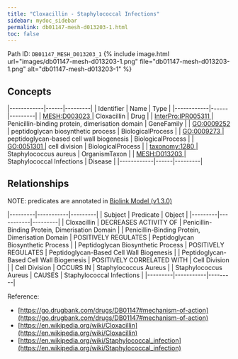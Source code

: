 ```yaml
---
title: "Cloxacillin - Staphylococcal Infections"
sidebar: mydoc_sidebar
permalink: db01147-mesh-d013203-1.html
toc: false 
---
```



Path ID: `DB01147_MESH_D013203_1`
{% include image.html url="images/db01147-mesh-d013203-1.png" file="db01147-mesh-d013203-1.png" alt="db01147-mesh-d013203-1" %}

## Concepts

|------------|------|---------|
| Identifier | Name | Type    |
|------------|------|---------|
| <a href="https://identifiers.org/MESH:D003023">MESH:D003023 </a> | Cloxacillin | Drug |
| <a href="https://identifiers.org/InterPro:IPR005311">InterPro:IPR005311 </a> | Penicillin-binding protein, dimerisation domain | GeneFamily |
| <a href="https://identifiers.org/GO:0009252">GO:0009252 </a> | peptidoglycan biosynthetic process | BiologicalProcess |
| <a href="https://identifiers.org/GO:0009273">GO:0009273 </a> | peptidoglycan-based cell wall biogenesis | BiologicalProcess |
| <a href="https://identifiers.org/GO:0051301">GO:0051301 </a> | cell division | BiologicalProcess |
| <a href="https://identifiers.org/taxonomy:1280">taxonomy:1280 </a> | Staphylococcus aureus | OrganismTaxon |
| <a href="https://identifiers.org/MESH:D013203">MESH:D013203 </a> | Staphylococcal Infections | Disease |
|------------|------|---------|

## Relationships


NOTE: predicates are annotated in <a href="https://github.com/biolink/biolink-model/releases/tag/v1.3.0">Biolink Model (v1.3.0)</a>

|---------|-----------|---------|
| Subject | Predicate | Object  |
|---------|-----------|---------|
| Cloxacillin | DECREASES ACTIVITY OF | Penicillin-Binding Protein, Dimerisation Domain |
| Penicillin-Binding Protein, Dimerisation Domain | POSITIVELY REGULATES | Peptidoglycan Biosynthetic Process |
| Peptidoglycan Biosynthetic Process | POSITIVELY REGULATES | Peptidoglycan-Based Cell Wall Biogenesis |
| Peptidoglycan-Based Cell Wall Biogenesis | POSITIVELY CORRELATED WITH | Cell Division |
| Cell Division | OCCURS IN | Staphylococcus Aureus |
| Staphylococcus Aureus | CAUSES | Staphylococcal Infections |
|---------|-----------|---------|

Reference: 
  - [https://go.drugbank.com/drugs/DB01147#mechanism-of-action](https://go.drugbank.com/drugs/DB01147#mechanism-of-action)
  - [https://en.wikipedia.org/wiki/Cloxacillin](https://en.wikipedia.org/wiki/Cloxacillin)
  - [https://en.wikipedia.org/wiki/Staphylococcal_infection](https://en.wikipedia.org/wiki/Staphylococcal_infection)

